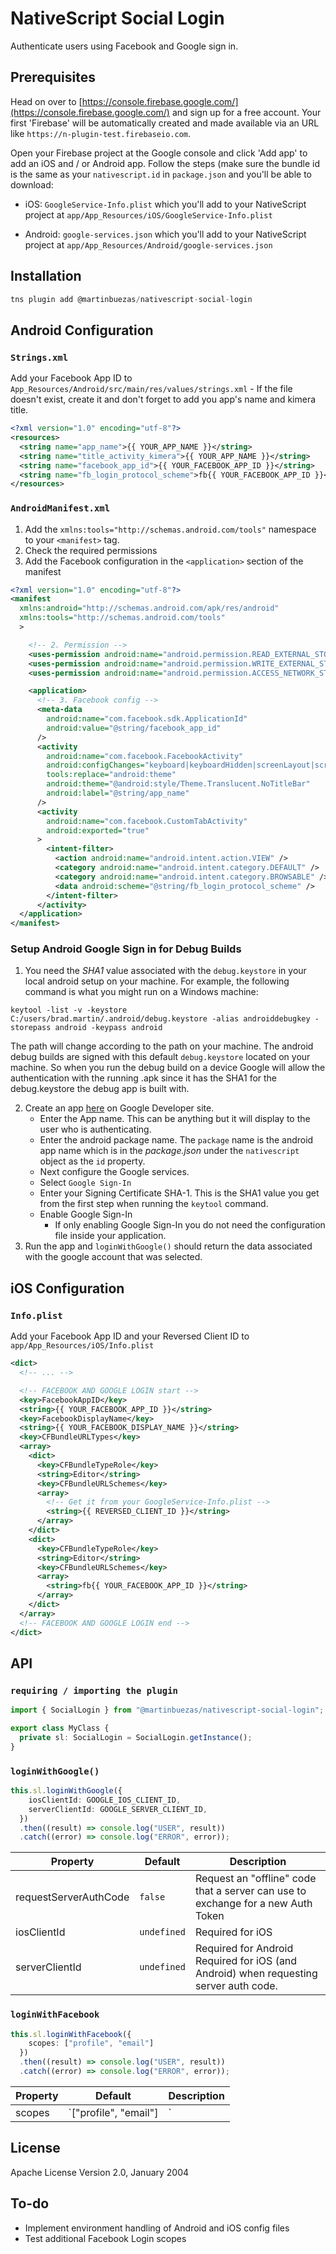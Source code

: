 # NativeScript Social Login

Authenticate users using Facebook and Google sign in.

## Prerequisites
Head on over to [https://console.firebase.google.com/](https://console.firebase.google.com/) and sign up for a free account.
Your first 'Firebase' will be automatically created and made available via an URL like `https://n-plugin-test.firebaseio.com`.

Open your Firebase project at the Google console and click 'Add app' to add an iOS and / or Android app. Follow the steps (make sure the bundle id is the same as your `nativescript.id` in `package.json` and you'll be able to download:

* iOS: `GoogleService-Info.plist` which you'll add to your NativeScript project at `app/App_Resources/iOS/GoogleService-Info.plist`

* Android: `google-services.json` which you'll add to your NativeScript project at `app/App_Resources/Android/google-services.json`

## Installation

```javascript
tns plugin add @martinbuezas/nativescript-social-login
```

## Android Configuration

### `Strings.xml`

Add your Facebook App ID to `App_Resources/Android/src/main/res/values/strings.xml` - If the file doesn't exist, create it and don't forget to add you app's name and kimera title.

```xml
<?xml version="1.0" encoding="utf-8"?>
<resources>
  <string name="app_name">{{ YOUR_APP_NAME }}</string>
  <string name="title_activity_kimera">{{ YOUR_APP_NAME }}</string>
  <string name="facebook_app_id">{{ YOUR_FACEBOOK_APP_ID }}</string>
  <string name="fb_login_protocol_scheme">fb{{ YOUR_FACEBOOK_APP_ID }}</string>
</resources>
```

### `AndroidManifest.xml`

1. Add the `xmlns:tools="http://schemas.android.com/tools"` namespace to your `<manifest>` tag.
1. Check the required permissions
1. Add the Facebook configuration in the `<application>` section of the manifest

```xml
<?xml version="1.0" encoding="utf-8"?>
<manifest
  xmlns:android="http://schemas.android.com/apk/res/android"
  xmlns:tools="http://schemas.android.com/tools"
  >

    <!-- 2. Permission -->
    <uses-permission android:name="android.permission.READ_EXTERNAL_STORAGE" />
    <uses-permission android:name="android.permission.WRITE_EXTERNAL_STORAGE" />
    <uses-permission android:name="android.permission.ACCESS_NETWORK_STATE" />

    <application>
      <!-- 3. Facebook config -->
      <meta-data
        android:name="com.facebook.sdk.ApplicationId"
        android:value="@string/facebook_app_id"
      />
      <activity
        android:name="com.facebook.FacebookActivity"
        android:configChanges="keyboard|keyboardHidden|screenLayout|screenSize|orientation"
        tools:replace="android:theme"
        android:theme="@android:style/Theme.Translucent.NoTitleBar"
        android:label="@string/app_name"
      />
      <activity
        android:name="com.facebook.CustomTabActivity"
        android:exported="true"
      >
        <intent-filter>
          <action android:name="android.intent.action.VIEW" />
          <category android:name="android.intent.category.DEFAULT" />
          <category android:name="android.intent.category.BROWSABLE" />
          <data android:scheme="@string/fb_login_protocol_scheme" />
        </intent-filter>
      </activity>
  </application>
</manifest>
```

### Setup Android Google Sign in for Debug Builds
1. You need the *SHA1* value associated with the `debug.keystore` in your local android setup on your machine. For example, the following command is what you might run on a Windows machine:
``` shell
keytool -list -v -keystore C:/users/brad.martin/.android/debug.keystore -alias androiddebugkey -storepass android -keypass android
```
The path will change according to the path on your machine. The android debug builds are signed with this default `debug.keystore` located on your machine. So when you run the debug build on a device Google will allow the authentication with the running .apk since it has the SHA1 for the debug.keystore the debug app is built with.

2. Create an app [here](https://developers.google.com/mobile/add?platform=android&cntapi=signin&cntapp=Default%20Demo%20App&cntpkg=com.google.samples.quickstart.signin&cnturl=https:%2F%2Fdevelopers.google.com%2Fidentity%2Fsign-in%2Fandroid%2Fstart%3Fconfigured%3Dtrue&cntlbl=Continue%20with%20Try%20Sign-In) on Google Developer site. 
    - Enter the App name. This can be anything but it will display to the user who is authenticating.
    - Enter the android package name. The `package` name is the android app name which is in the *package.json* under the `nativescript` object as the `id` property.
    - Next configure the Google services.
    - Select `Google Sign-In`
    - Enter your Signing Certificate SHA-1. This is the SHA1 value you get from the first step when running the `keytool` command.
    - Enable Google Sign-In
        - If only enabling Google Sign-In you do not need the configuration file inside your application.
3. Run the app and `loginWithGoogle()` should return the data associated with the google account that was selected.

## iOS Configuration

### `Info.plist`

Add your Facebook App ID and your Reversed Client ID to `app/App_Resources/iOS/Info.plist`

```xml
<dict>
  <!-- ... -->

  <!-- FACEBOOK AND GOOGLE LOGIN start -->
  <key>FacebookAppID</key>
  <string>{{ YOUR_FACEBOOK_APP_ID }}</string>
  <key>FacebookDisplayName</key>
  <string>{{ YOUR_FACEBOOK_DISPLAY_NAME }}</string>
  <key>CFBundleURLTypes</key>
  <array>
    <dict>
      <key>CFBundleTypeRole</key>
      <string>Editor</string>
      <key>CFBundleURLSchemes</key>
      <array>
        <!-- Get it from your GoogleService-Info.plist -->
        <string>{{ REVERSED_CLIENT_ID }}</string>
      </array>
    </dict>
    <dict>
      <key>CFBundleTypeRole</key>
      <string>Editor</string>
      <key>CFBundleURLSchemes</key>
      <array>
        <string>fb{{ YOUR_FACEBOOK_APP_ID }}</string>
      </array>
    </dict>
  </array>
  <!-- FACEBOOK AND GOOGLE LOGIN end -->
</dict>
```

## API 

### `requiring / importing the plugin`
	
```typescript
import { SocialLogin } from "@martinbuezas/nativescript-social-login";

export class MyClass {
  private sl: SocialLogin = SocialLogin.getInstance();
}
```

### `loginWithGoogle()`

```typescript
this.sl.loginWithGoogle({
    iosClientId: GOOGLE_IOS_CLIENT_ID,
    serverClientId: GOOGLE_SERVER_CLIENT_ID,
  })
  .then((result) => console.log("USER", result))
  .catch((error) => console.log("ERROR", error));
```

| Property | Default | Description |
| --- | --- | --- |
| requestServerAuthCode | `false` | Request an "offline" code that a server can use to exchange for a new Auth Token |
| iosClientId | `undefined` | Required for iOS |
| serverClientId | `undefined` | Required for Android<br>Required for iOS (and Android) when requesting server auth code. |

### `loginWithFacebook`

```typescript
this.sl.loginWithFacebook({
    scopes: ["profile", "email"]
  })
  .then((result) => console.log("USER", result))
  .catch((error) => console.log("ERROR", error));
```
| Property | Default | Description |
| --- | --- | --- |
| scopes | `["profile", "email"] |` | `@todo:` Additional scopes haven't been tested |


## License

Apache License Version 2.0, January 2004

## To-do

- Implement environment handling of Android and iOS config files
- Test additional Facebook Login scopes